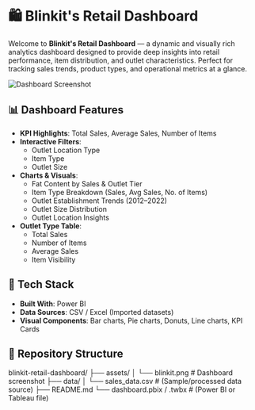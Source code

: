 
# 🛍️ Blinkit's Retail Dashboard

Welcome to **Blinkit's Retail Dashboard** — a dynamic and visually rich analytics dashboard designed to provide deep insights into retail performance, item distribution, and outlet characteristics. Perfect for tracking sales trends, product types, and operational metrics at a glance.

![Dashboard Screenshot](blinkit.png)

## 📊 Dashboard Features

- **KPI Highlights**: Total Sales, Average Sales, Number of Items
- **Interactive Filters**: 
  - Outlet Location Type
  - Item Type
  - Outlet Size
- **Charts & Visuals**:
  - Fat Content by Sales & Outlet Tier
  - Item Type Breakdown (Sales, Avg Sales, No. of Items)
  - Outlet Establishment Trends (2012–2022)
  - Outlet Size Distribution
  - Outlet Location Insights
- **Outlet Type Table**:
  - Total Sales
  - Number of Items
  - Average Sales
  - Item Visibility

## 🧰 Tech Stack

- **Built With**: Power BI 
- **Data Sources**: CSV / Excel (Imported datasets)
- **Visual Components**: Bar charts, Pie charts, Donuts, Line charts, KPI Cards

## 📁 Repository Structure
blinkit-retail-dashboard/
├── assets/
│ └── blinkit.png # Dashboard screenshot
├── data/
│ └── sales_data.csv # (Sample/processed data source)
├── README.md
└── dashboard.pbix / .twbx # (Power BI or Tableau file)

